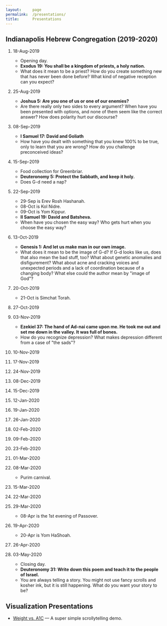 ```yaml
---
layout:     page
permalink:  /presentations/
title:      Presentations
---
```


## Indianapolis Hebrew Congregation (2019-2020)

1. 18-Aug-2019 
    * Opening day.
    * **Exodus 19: You shall be a kingdom of priests, a holy nation.**
    * What does it mean to be a priest? How do you create something new that has never been done before? What kind of negative reception can you expect?

2. 25-Aug-2019
    * **Joshua 5: Are you one of us or one of our enemies?**
    * Are there really only two sides to every argument? When have you been presented with options, and none of them seem like the correct answer? How does polarity hurt our discourse?

3. 08-Sep-2019
    * **I Samuel 17: David and Goliath**
    * How have you dealt with something that you knew 100% to be true, only to learn that you are wrong? How do you challenge preconceived ideas?
     

4. 15-Sep-2019
    * Food collection for Greenbriar.
    * **Deuteronomy 5: Protect the Sabbath, and keep it holy.**
    * Does G-d need a nap?

5. 22-Sep-2019
    * 29-Sep is Erev Rosh Hashanah. 
    * 08-Oct is Kol Nidre. 
    * 09-Oct is Yom Kippur.
    * **II Samuel 19: David and Batsheva.**
    * When have you chosen the easy way? Who gets hurt when you choose the easy way? 
    
6. 13-Oct-2019
    * **Genesis 1: And let us make man in our own image.**
    * What does it mean to be the image of G-d? If G-d looks like us, does that also mean the bad stuff, too? What about genetic anomalies and disfigurement? What about acne and cracking voices and unexpected periods and a lack of coordination because of a changing body? What else could the author mean by "image of God"?

7. 20-Oct-2019
    * 21-Oct is Simchat Torah.

8. 27-Oct-2019

9. 03-Nov-2019
    * **Ezekiel 37: The hand of Ad-nai came upon me. He took me out and set me down in the valley. It was full of bones.**
    * How do you recognize depression? What makes depression different from a case of "the sads"?

10. 10-Nov-2019

11. 17-Nov-2019

12. 24-Nov-2019

13. 08-Dec-2019

14. 15-Dec-2019

15. 12-Jan-2020

16. 19-Jan-2020

17. 26-Jan-2020

18. 02-Feb-2020

19. 09-Feb-2020

20. 23-Feb-2020

21. 01-Mar-2020

22. 08-Mar-2020
    * Purim carnival.

23. 15-Mar-2020

24. 22-Mar-2020

25. 29-Mar-2020 
    * 08-Apr is the 1st evening of Passover.

26. 19-Apr-2020
    * 20-Apr is Yom HaShoah.

27. 26-Apr-2020

28. 03-May-2020
    * Closing day.
    * **Deuteronomy 31: Write down this poem and teach it to the people of Israel.**
    * You are always telling a story. You might not use fancy scrolls and kosher ink, but it is still happening. What do you want your story to be?


## Visualization Presentations

* [Weight vs. A1C](/presentations/weight-vs-a1c) &mdash; A super simple scrollytelling demo.
